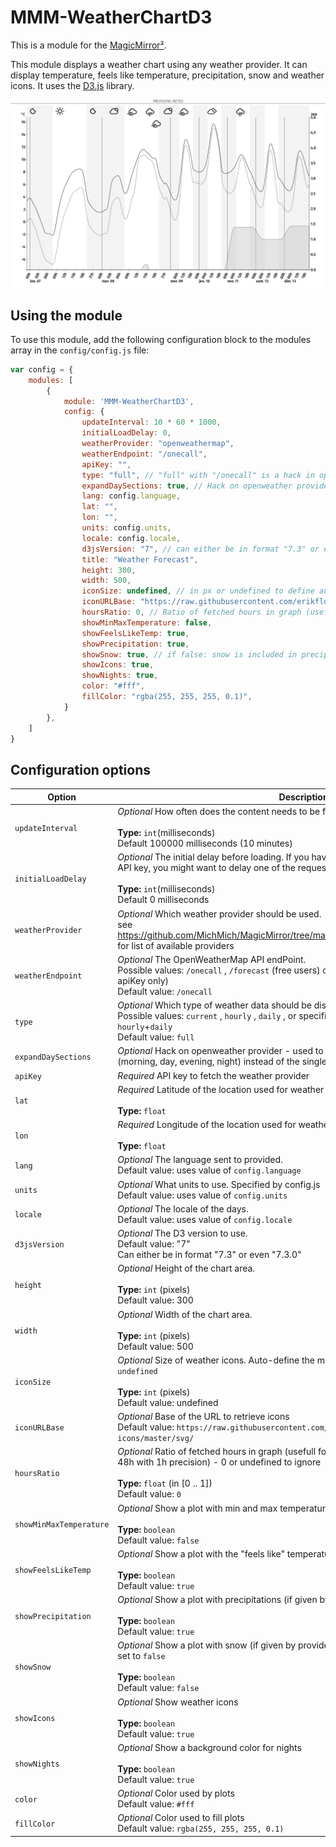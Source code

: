 # MMM-WeatherChartD3

This is a module for the [MagicMirror²](https://github.com/MichMich/MagicMirror/).

This module displays a weather chart using any weather provider. It can display temperature, feels like temperature, precipitation, snow and weather icons.
It uses the [D3.js](https://d3js.org/) library.

![sample](images/sample.png)

## Using the module

To use this module, add the following configuration block to the modules array in the `config/config.js` file:
```js
var config = {
    modules: [
        {
            module: 'MMM-WeatherChartD3',
            config: {
                updateInterval: 10 * 60 * 1000,
                initialLoadDelay: 0,
                weatherProvider: "openweathermap",
                weatherEndpoint: "/onecall",
                apiKey: "",
                type: "full", // "full" with "/onecall" is a hack in openweathermap provider
                expandDaySections: true, // Hack on openweather provider - used to split in 4 entries the 4 data of a day
                lang: config.language,
                lat: "",
                lon: "",
                units: config.units,
                locale: config.locale,
                d3jsVersion: "7", // can either be in format "7.3" or even "7.3.0"
                title: "Weather Forecast",
                height: 300,
                width: 500,
                iconSize: undefined, // in px or undefined to define automatically at first call
                iconURLBase: "https://raw.githubusercontent.com/erikflowers/weather-icons/master/svg/",
                hoursRatio: 0, // Ratio of fetched hours in graph (usefull for openweathermap onecall that gives 48h with 1h precision) - 0 or undefined to ignore
                showMinMaxTemperature: false,
                showFeelsLikeTemp: true,
                showPrecipitation: true,
                showSnow: true, // if false: snow is included in precipitations
                showIcons: true,
                showNights: true,
                color: "#fff",
                fillColor: "rgba(255, 255, 255, 0.1)",
            }
        },
    ]
}
```

## Configuration options

| Option                  | Description
|------------------------ |------------
| `updateInterval`        | *Optional* How often does the content needs to be fetched? (Milliseconds) <br><br>**Type:** `int`(milliseconds) <br>Default 100000 milliseconds (10 minutes)
| `initialLoadDelay`      | *Optional* The initial delay before loading. If you have multiple modules that use the same API key, you might want to delay one of the requests. (Milliseconds) <br><br>**Type:** `int`(milliseconds) <br>Default 0 milliseconds
| `weatherProvider`       | *Optional* Which weather provider should be used. <br>see https://github.com/MichMich/MagicMirror/tree/master/modules/default/weather/providers for list of available providers
| `weatherEndpoint`       | *Optional* The OpenWeatherMap API endPoint. <br>Possible values: `/onecall` , `/forecast` (free users) or `/forecast/daily` (paying users or old apiKey only) <br>Default value: `/onecall`
| `type`                  | *Optional* Which type of weather data should be displayed. <br>Possible values: `current` , `hourly` , `daily` , or specific value `full` which is a join of data from `hourly`+`daily` <br>Default value: `full`
| `expandDaySections`     | *Optional* Hack on openweather provider - used to split in 4 entries the 4 data of a day (morning, day, evening, night) instead of the single `day` value
| `apiKey`                | *Required* API key to fetch the weather provider 
| `lat`                   | *Required* Latitude of the location used for weather information. <br><br>**Type:** `float`
| `lon`                   | *Required* Longitude of the location used for weather information. <br><br>**Type:** `float`
| `lang`                  | *Optional* The language sent to provided. <br>Default value: uses value of `config.language`
| `units`                 | *Optional* What units to use. Specified by config.js <br>Default value: uses value of `config.units`
| `locale`                | *Optional* The locale of the days. <br>Default value: uses value of `config.locale`
| `d3jsVersion`           | *Optional* The D3 version to use. <br>Default value: "7" <br>Can either be in format "7.3" or even "7.3.0"
| `height`                | *Optional* Height of the chart area. <br><br>**Type:** `int` (pixels)<br>Default value: 300
| `width`                 | *Optional* Width of the chart area. <br><br>**Type:** `int` (pixels)<br>Default value: 500
| `iconSize`              | *Optional* Size of weather icons. Auto-define the maximum possible size that fit in chart if `undefined` <br><br>**Type:** `int` (pixels)<br>Default value: undefined
| `iconURLBase`           | *Optional* Base of the URL to retrieve icons<br> Default value: `https://raw.githubusercontent.com/erikflowers/weather-icons/master/svg/`
| `hoursRatio`            | *Optional* Ratio of fetched hours in graph (usefull for openweathermap onecall that gives 48h with 1h precision) - 0 or undefined to ignore <br><br>**Type:** `float` (in [0 .. 1])<br>Default value: `0`
| `showMinMaxTemperature` | *Optional* Show a plot with min and max temperature for each day (if given by provider) <br><br>**Type:** `boolean`<br>Default value: `false`
| `showFeelsLikeTemp`     | *Optional* Show a plot with the "feels like" temperature (if given by provider) <br><br>**Type:** `boolean`<br>Default value: `true`
| `showPrecipitation`     | *Optional* Show a plot with precipitations (if given by provider). <br><br>**Type:** `boolean`<br>Default value: `true`
| `showSnow`              | *Optional* Show a plot with snow (if given by provider). Include snow in precipitations plot if set to `false` <br><br>**Type:** `boolean`<br>Default value: `false`
| `showIcons`             | *Optional* Show weather icons <br><br>**Type:** `boolean`<br>Default value: `true`
| `showNights`            | *Optional* Show a background color for nights <br><br>**Type:** `boolean`<br>Default value: `true`
| `color`                 | *Optional* Color used by plots <br>Default value: `#fff`
| `fillColor`             | *Optional* Color used to fill plots <br>Default value: `rgba(255, 255, 255, 0.1)`